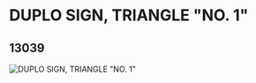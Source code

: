 # DUPLO SIGN, TRIANGLE "NO. 1"
## 13039
![DUPLO SIGN, TRIANGLE "NO. 1"](https://lc-www-live-s.legocdn.com/media/bricks/5/2/6023108.jpg)